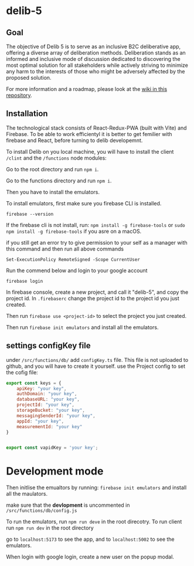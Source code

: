 # delib-5

## Goal

The objective of Delib 5 is to serve as an inclusive B2C deliberative app, offering a diverse array of deliberation methods.
Deliberation stands as an informed and inclusive mode of discussion dedicated to discovering the most optimal solution for all stakeholders while actively striving to minimize any harm to the interests of those who might be adversely affected by the proposed solution.

For more information and a roadmap, please look at the [wiki in this repository](https://github.com/delib-org/delib-5/wiki).

## Installation

The technological stack consists of React-Redux-PWA (built with Vite) and Firebase. To be able to work efficientyl it is better to get femilier with firebase and React, before turning to delib developemnt. 

To install Delib on you local machine, you will have to install the client ```/clint``` and the ```/functions``` node modules:

Go to the root directory and run ```npm i```. 

Go to the functions directory and run ```npm i```.

Then you have to install the emulators. 

To install emulators, first make sure you firebase CLI is installed.

```firebase --version```

If the firebase cli is not install, run:
```npm install -g firebase-tools``` or ```sudo npm install -g firebase-tools``` if you asre on a macOS.


if you still get an error try to give permission to your self as a manager with this command and then run all above commands

```Set-ExecutionPolicy RemoteSigned -Scope CurrentUser```

Run the commend below and login to your google account

```firebase login``` 

In firebase console, create a new project, and call it "delib-5", and copy the project id. In ```.firebaserc``` change the project id to the project id you just created.

Then run ```firebase use <project-id>``` to select the project you just created.

Then run ```firebase init emulators``` and install all the emulators.

## settings configKey file

under ```/src/functions/db/``` add  ```configKey.ts``` file. This file is not uploaded to github, and you will have to create it yourself.
use the Project config to set the cofig file:


```javascript
export const keys = {
    apiKey: "your key",
    authDomain: "your key",
    databaseURL: "your key",
    projectId: "your key",
    storageBucket: "your key",
    messagingSenderId: "your key",
    appId: "your key",
    measurementId: "your key"
}


export const vapidKey = 'your key';
```

# Development mode

Then initlise the emualtors by running:
```firebase init emulators``` and install all the maulators.

make sure that the **devlopment** is uncommented in ```/src/functions/db/config.js```

To run the emulators, run ```npm run deve``` in the root direcotry.
To run client run ```npm run dev``` in the root directory

go to ```localhost:5173``` to see the app, and to ```localhost:5002``` to see the emulators.

When login with google login, create a new user on the popup modal.






